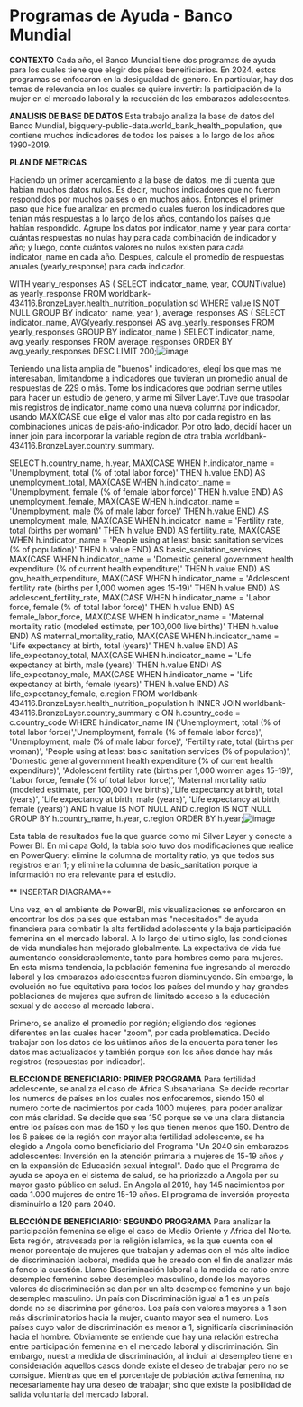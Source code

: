 # Programas de Ayuda - Banco Mundial

**CONTEXTO** Cada año, el Banco Mundial tiene dos programas de ayuda para los cuales tiene que elegir dos píses beneificiarios. En 2024, estos programas se enfocaron en la desigualdad de genero. En particular, hay dos temas de relevancia en los cuales se quiere invertir: la participación de la mujer en el mercado laboral y la reducción de los embarazos adolescentes. 

**ANALISIS DE BASE DE DATOS** Esta trabajo analiza la base de datos del Banco Mundial, bigquery-public-data.world_bank_health_population, que contiene muchos indicadores de todos los paises a lo largo de los años 1990-2019.

**PLAN DE METRICAS**

Haciendo un primer acercamiento a la base de datos, me di cuenta que habian muchos datos nulos. Es decir, muchos indicadores que no fueron respondidos por muchos paises o en muchos años. Entonces el primer paso que hice fue analizar en promedio cuales fueron los indicadores que tenían más respuestas a lo largo de los años, contando los países que habían respondido. Agrupe los datos por indicator_name y year para contar cuántas respuestas no nulas hay para cada combinación de indicador y año; y luego, conte cuántos valores no nulos existen para cada indicator_name en cada año. Despues, calcule el promedio de respuestas anuales (yearly_response) para cada indicador. 

WITH yearly_responses AS (
  SELECT
      indicator_name,
      year,
      COUNT(value) as yearly_response
  FROM
      worldbank-434116.BronzeLayer.health_nutrition_population sd
  WHERE value IS NOT NULL
  GROUP BY
      indicator_name, year
),
average_responses AS (
  SELECT
      indicator_name,
      AVG(yearly_response) AS avg_yearly_responses
  FROM
      yearly_responses
  GROUP BY
      indicator_name
)
SELECT
    indicator_name,
    avg_yearly_responses
FROM
    average_responses
ORDER BY 
    avg_yearly_responses DESC
LIMIT 200;![image](https://github.com/user-attachments/assets/b68cc003-cf6a-4790-a63c-27fdb7e565f5)

Teniendo una lista amplia de "buenos" indicadores, elegí los que mas me interesaban, limitandome a indicadores que tuvieran un promedio anual de respuestas de 229 o más.
Tome los indicadores que podrían serme utiles para hacer un estudio de genero, y arme mi Silver Layer.Tuve que traspolar mis registros de indicator_name como una nueva columna por indicador, usando MAX(CASE que elige el valor mas alto por cada registro en las combinaciones unicas de pais-año-indicador.
Por otro lado, decidí hacer un inner join para incorporar la variable region de otra trabla worldbank-434116.BronzeLayer.country_summary. 

SELECT
    h.country_name,
    h.year,
    MAX(CASE WHEN h.indicator_name = 'Unemployment, total (% of total labor force)' THEN h.value END) AS unemployment_total,
    MAX(CASE WHEN h.indicator_name = 'Unemployment, female (% of female labor force)' THEN h.value END) AS unemployment_female,
    MAX(CASE WHEN h.indicator_name = 'Unemployment, male (% of male labor force)' THEN h.value END) AS unemployment_male,
    MAX(CASE WHEN h.indicator_name = 'Fertility rate, total (births per woman)' THEN h.value END) AS fertility_rate,
    MAX(CASE WHEN h.indicator_name = 'People using at least basic sanitation services (% of population)' THEN h.value END) AS basic_sanitation_services,
    MAX(CASE WHEN h.indicator_name = 'Domestic general government health expenditure (% of current health expenditure)' THEN h.value END) AS gov_health_expenditure,
    MAX(CASE WHEN h.indicator_name = 'Adolescent fertility rate (births per 1,000 women ages 15-19)' THEN h.value END) AS adolescent_fertility_rate,
    MAX(CASE WHEN h.indicator_name = 'Labor force, female (% of total labor force)' THEN h.value END) AS female_labor_force,
    MAX(CASE WHEN h.indicator_name = 'Maternal mortality ratio (modeled estimate, per 100,000 live births)' THEN h.value END) AS maternal_mortality_ratio,
    MAX(CASE WHEN h.indicator_name = 'Life expectancy at birth, total (years)' THEN h.value END) AS life_expectancy_total,
    MAX(CASE WHEN h.indicator_name = 'Life expectancy at birth, male (years)' THEN h.value END) AS life_expectancy_male,
    MAX(CASE WHEN h.indicator_name = 'Life expectancy at birth, female (years)' THEN h.value END) AS life_expectancy_female,
    c.region
FROM
    worldbank-434116.BronzeLayer.health_nutrition_population h
INNER JOIN
    worldbank-434116.BronzeLayer.country_summary c ON h.country_code = c.country_code
WHERE
    h.indicator_name IN ('Unemployment, total (% of total labor force)','Unemployment, female (% of female labor force)', 'Unemployment, male (% of male labor force)', 'Fertility rate, total (births per woman)', 'People using at least basic sanitation services (% of population)', 'Domestic general government health expenditure (% of current health expenditure)', 'Adolescent fertility rate (births per 1,000 women ages 15-19)', 'Labor force, female (% of total labor force)', 'Maternal mortality ratio (modeled estimate, per 100,000 live births)','Life expectancy at birth, total (years)', 'Life expectancy at birth, male (years)', 'Life expectancy at birth, female (years)')
    AND h.value IS NOT NULL
    AND c.region IS NOT NULL
GROUP BY
    h.country_name, h.year, c.region
ORDER BY
    h.year;![image](https://github.com/user-attachments/assets/ffcb47cf-e3ab-4522-995b-8b0780c39461)

Esta tabla de resultados fue la que guarde como mi Silver Layer y conecte a Power BI. En mi capa Gold, la tabla solo tuvo dos modificaciones que realice en PowerQuery: elimine la columna de mortality ratio, ya que todos sus registros eran 1; y elimine la columna de basic_sanitation porque la información no era relevante para el estudio. 


**
INSERTAR DIAGRAMA**

Una vez, en el ambiente de PowerBI, mis visualizaciones se enforcaron en encontrar los dos paises que estaban más "necesitados" de ayuda financiera para combatir la alta fertilidad adolescente y la baja participación femenina en el mercado laboral. 
A lo largo del ultimo siglo, las condiciones de vida mundiales han mejorado globalmente. La expectativa de vida fue aumentando considerablemente, tanto para hombres como para mujeres. En esta misma tendencia, la población femenina fue ingresando al mercado laboral y los embarazos adolescentes fueron disminuyendo. Sin embargo, la evolución no fue equitativa para todos los países del mundo y hay grandes poblaciones de mujeres que sufren de limitado acceso a la educación sexual y de acceso al mercado laboral.

Primero, se analizo el promedio por región; eligiendo dos regiones diferentes en las cuales hacer "zoom", por cada problematica. Decido trabajar con los datos de los uñtimos años de la encuenta para tener los datos mas actualizados y también porque son los años donde hay más registros (respuestas por indicador).

**ELECCION DE BENEFICIARIO: PRIMER PROGRAMA** Para fertilidad adolescente, se analiza el caso de Africa Subsahariana. Se decide recortar los numeros de países en los cuales nos enfocaremos, siendo 150 el numero corte de nacimientos por cada 1000 mujeres, para poder analizar con más claridad. Se decide que sea 150 porque se ve una clara distancia entre los países con mas de 150 y los que tienen menos que 150. Dentro de los 6 países de la región con mayor alta fertilidad adolescente, se ha elegido a Angola como beneficiario del Programa "Un 2040 sin embarazos adolescentes: Inversión en la atención primaria a mujeres de 15-19 años y en la expansión de Educación sexual integral". Dado que el Programa de ayuda se apoya en el sistema de salud, se ha priorizado a Angola por su mayor gasto público en salud. En Angola al 2019, hay 145 nacimientos por cada 1.000 mujeres de entre 15-19 años. El programa de inversión proyecta disminuirlo a 120 para 2040.

**ELECCIÓN DE BENEFICIARIO: SEGUNDO PROGRAMA** Para analizar la participación femenina se elige el caso de Medio Oriente y Africa del Norte. Esta región, atravesada por la religión islamica, es la que cuenta con el menor porcentaje de mujeres que trabajan y ademas con el más alto indice de discriminación laoboral, medida que he creado con el fin de analizar más a fondo la cuestión. Llamo Discriminación laboral a la medida de ratio entre desempleo femenino sobre desempleo masculino, donde los mayores valores de discriminación se dan por un alto desempleo femenino y un bajo desempleo masculino. Un país con Discriminación igual a 1 es un país donde no se discrimina por géneros. Los país con valores mayores a 1 son más discriminatorios hacia la mujer, cuanto mayor sea el numero.  Los países cuyo valor de discriminación es menor a 1, significaría discriminación hacia el hombre. Obviamente se entiende que hay una relación estrecha entre participación femenina en el mercado laboral y discriminación. Sin embargo, nuestra medida de discriminación, al incluir al desempleo tiene en consideración aquellos casos donde existe el deseo de trabajar pero no se consigue. Mientras que en el porcentaje de población activa femenina, no necesariamente hay una deseo de trabajar; sino que existe la posibilidad de salida voluntaria del mercado laboral.



